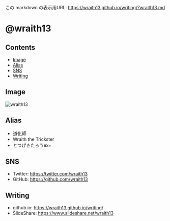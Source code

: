 <!--[NOWRITING]-->
この markdown の表示用URL: <https://wraith13.github.io/writing/?wraith13.md>
<!--[/NOWRITING]-->
<!--[REFERRER-OPTION] true -->
<!--[RENDERER] REVEAL -->
<!--[REVEAL-TRANSITION] ZOOM -->
<!--
class: center, middle
-->

# @wraith13

<!--[NOREVEAL/]<span style="font-size:0.7em;">[markdown](?markdown) | [remark](?remark) | [reveal](?reveal)</span>-->
<!--[REVEAL/]<span style="display:block;margin-left:auto;margin-right:auto;font-size:0.6em;width:450px;text-align:center;white-space:pre;">[markdown](?markdown) | [remark](?remark) | [reveal](?reveal)</span>-->

## Contents

- [Image](#image)
- [Alias](#alias)
- [SNS](#sns)
- [Writing](#writing)

## Image

![wraith13](https://github.com/wraith13.png)

## Alias

- 道化師
- Wraith the Trickster
- とつげきたろうex+

## SNS

- Twitter: <https://twitter.com/wraith13>
- GitHub: <https://github.com/wraith13>

## Writing

- github.io: <https://wraith13.github.io/writing/>
- SlideShare: <https://www.slideshare.net/wraith13>

<!--[TITLE] @wraith13 -->
<!--[FAVICON] https://github.com/wraith13.png -->
<!--[REMARK]-->
<!--[THEME] ../theme/chocolate.css -->
<!--[THEME] ../animation/fade.css -->
<!--[/REMARK]-->
<!--[REMARK-CONFIG]
{
    "ratio": "16:9"
}
-->
